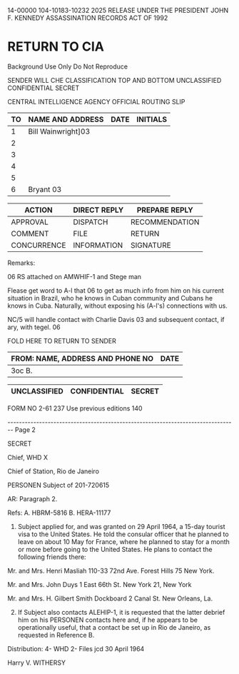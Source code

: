 14-00000
104-10183-10232
2025 RELEASE UNDER THE PRESIDENT JOHN F. KENNEDY ASSASSINATION RECORDS ACT OF 1992

# RETURN TO CIA
Background Use Only
Do Not Reproduce


SENDER WILL CHE
CLASSIFICATION TOP AND BOTTOM
UNCLASSIFIED CONFIDENTIAL SECRET

CENTRAL INTELLIGENCE AGENCY
OFFICIAL ROUTING SLIP

| TO  | NAME AND ADDRESS   | DATE | INITIALS |
| --- | ------------------ | ---- | -------- |
| 1   | Bill Wainwright]03 |      |          |
| 2   |                    |      |          |
| 3   |                    |      |          |
| 4   |                    |      |          |
| 5   |                    |      |          |
| 6   | Bryant 03          |      |          |

| ACTION      | DIRECT REPLY | PREPARE REPLY  |
| ----------- | ------------ | -------------- |
| APPROVAL    | DISPATCH     | RECOMMENDATION |
| COMMENT     | FILE         | RETURN         |
| CONCURRENCE | INFORMATION  | SIGNATURE      |

Remarks:

06
RS attached on AMWHIF-1 and Stege man

Flease get word to A-l that 06 to get as much info from him on his current situation in Brazil, who he knows in Cuban community and Cubans he knows in Cuba. Naturally, without exposing his (A-l's) connections with us.

NC/5 will handle contact with Charlie Davis 03 and subsequent contact, if ary, with tegel.
06


FOLD HERE TO RETURN TO SENDER

| FROM: NAME, ADDRESS AND PHONE NO | DATE |
| -------------------------------- | ---- |
| Зос В.                           |      |

| UNCLASSIFIED | CONFIDENTIAL | SECRET |
| ------------ | ------------ | ------ |

FORM NO
2-61 237 Use previous editions
140


-------------------------------------------------------------------------------- Page 2

SECRET

Chief, WHD X

Chief of Station, Rio de Janeiro

PERSONEN
Subject of 201-720615

AR: Paragraph 2.

Refs: A. HBRM-5816
B. HERA-11177

1. Subject applied for, and was granted on 29 April 1964, a 15-day tourist visa to the United States. He told the consular officer that he planned to leave on about 10 May for France, where he planned to stay for a month or more before going to the United States. He plans to contact the following friends there:

Mr. and Mrs. Henri Masliah
110-33 72nd Ave.
Forest Hills 75
New York.

Mr. and Mrs. John Duys
1 East 66th St.
New York 21, New York

Mr. and Mrs. H. Gilbert Smith
Dockboard
2 Canal St.
New Orleans, La.

2. If Subject also contacts ALEHIP-1, it is requested that the latter debrief him on his PERSONEN contacts here and, if he appears to be operationally useful, that a contact be set up in Rio de Janeiro, as requested in Reference B.

Distribution:
4- WHD
2- Files
jcd
30 April 1964

Harry V. WITHERSY
